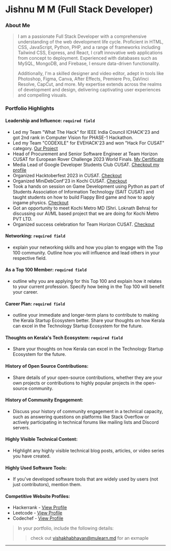 # Jishnu M M (Full Stack Developer)

### About Me

> I am a passionate Full Stack Developer with a comprehensive understanding of the web development life cycle. Proficient in HTML, CSS, JavaScript, Python, PHP, and a range of frameworks including Tailwind CSS, Express, and React, I craft innovative web applications from concept to deployment. Experienced with databases such as MySQL, MongoDB, and Firebase, I ensure data-driven functionality.
> 
> Additionally, I'm a skilled designer and video editor, adept in tools like Photoshop, Figma, Canva, After Effects, Premiere Pro, DaVinci Resolve, CapCut, and more. My expertise extends across the realms of development and design, delivering captivating user experiences and compelling visuals.


### Portfolio Highlights



#### Leadership and Influence: `required field`

- Led my Team "What The Hack" for IEEE India Council ICHACK'23 and got 2nd rank in Computer Vision for PHASE-1 Hackathon.
- Led my Team "CODEXILE" for EVEHACK'23 and won "Hack For CUSAT" category. [Our Project](https://devfolio.co/projects/cusatobot-7477)
- Head of Procurement and Senior Software Engineer at Team Horizon CUSAT for European Rover Challenge 2023 World Finals. [My Certificate](https://roverchallenge.eu/certificate/2023-onsite-horizon-jishnu-m-m/)
- Media Lead of Google Developer Students Club CUSAT. [Checkout my profile](https://gdsc.community.dev/u/m5vcqn/)
- Organized Hacktoberfest 2023 in CUSAT. [Checkout](https://events.mlh.io/events/10276-hacktoberfest-2023-in-cusat)
- Organized MiniDebConf'23 in Kochi CUSAT. [Checkout](https://www.linkedin.com/posts/thepywizard_minidebconf23-opensource-debian-activity-7121717940659400704-I7Mv?utm_source=share&utm_medium=member_desktop)
- Took a hands on session on Game Development using Python as part of Students Association of Information Technology (SAIT CUSAT) and taught students on how to build Flappy Bird game and how to apply ingame physics. [Checkout](https://www.linkedin.com/posts/students-association-of-information-technology-sait-cusat_pythonworkshop-sait-learningtogether-activity-7067182207244648450-6cxL?utm_source=share&utm_medium=member_desktop)
- Got an opportunity to meet Kochi Metro MD (Shri. Loknath Behra) for discussing our AI/ML based project that we are doing for Kochi Metro PVT LTD.
- Organized success celebration for Team Horizon CUSAT. [Checkout](https://www.linkedin.com/posts/thepywizard_teamhorizon-erc2023-spaceexploration-activity-7117344353609539584-8Atu?utm_source=share&utm_medium=member_desktop)
  
#### Networking: `required field`

- explain your networking skills and how you plan to engage with the Top 100 community. Outline how you will influence and lead others in your respective field.

#### As a Top 100 Member: `required field`

- outline why you are applying for this Top 100 and explain how it relates to your current profession. Specify how being in the Top 100 will benefit your career.

#### Career Plan: `required field`

- outline your immediate and longer-term plans to contribute to making the Kerala Startup Ecosystem better. Share your thoughts on how Kerala can excel in the Technology Startup Ecosystem for the future.

#### Thoughts on Kerala's Tech Ecosystem: `required field`

- Share your thoughts on how Kerala can excel in the Technology Startup Ecosystem for the future.

#### History of Open Source Contributions:

- Share details of your open-source contributions, whether they are your own projects or contributions to highly popular projects in the open-source community.

#### History of Community Engagement:

-  Discuss your history of community engagement in a technical capacity, such as answering questions on platforms like Stack Overflow or actively participating in technical forums like mailing lists and Discord servers.

#### Highly Visible Technical Content:

- Highlight any highly visible technical blog posts, articles, or video series you have created.

#### Highly Used Software Tools:

- If you've developed software tools that are widely used by users (not just contributors), mention them.

#### Competitive Website Profiles:

- Hackerrank - [View Profile](https://www.hackerrank.com/profile/thepywizard)
- Leetcode - [View Profile](https://www.leetcode.com/thepywizard)
- Codechef - [View Profile](https://www.codechef.com/users/thepywizard)



> In your portfolio, include the following details:
>> check out [vishakhabhayan@mulearn.md](./profile/vishakhabhayan@mulearn.md) for an exmaple

---
